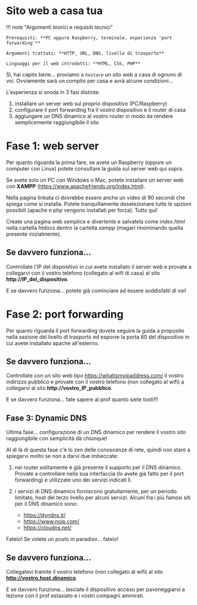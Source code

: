 # Sito web a casa tua


!!! note "Argomenti teorici e requisiti tecnici"
    
    Prerequisti: **PC oppure Raspberry, terminale. esperienza 'port forwarding'**
    
    Argomenti trattati: **HTTP, URL, DNS, livello di trasporto**
    
    Linguaggi per il web introdotti: **HTML, CSS, PHP**


Sì, hai capito bene... proviamo a `hostare` un sito web a
casa di ognuno di voi. Ovviamente sarà un compito per casa e avrà alcune
condizioni...

L'esperienza si snoda in 3 fasi distinte:

1.  installare un server web sul proprio dispositivo (PC/Raspberry)
2.  configurare il port forwarding fra il vostro dispositivo e il router
    di casa
3.  aggiungere un DNS dinamico al vostro router in modo da rendere
    semplicemente raggiungibile il sito

# Fase 1: web server

Per quanto riguarda la prima fare, se avete un Raspberry (oppure un
computer con Linux) potete consultare la guida sul server web qui sopra.

Se avete solo un PC con Windows o Mac, potete installare un server web
con **XAMPP** (<https://www.apachefriends.org/index.html>).

Nella pagina linkata ci dovrebbe essere anche un video di 90 secondi che
spiega come si installa. Potete tranquillamente deselezionare tutte le
opzioni possibili (apache e php vengono installati per forza). Tutto
qui!

Create una pagina web semplice e divertente e salvatela come
*index.html* nella cartella *htdocs* dentro la cartella *xampp* (magari
rinominando quella presente inizialmente).


## Se davvero funziona...

Controllate l'IP del dispositivo in cui avete installato il server web
e provate a collegarvi con il vostro telefono (collegato al wifi di
casa) al sito **http://IP_del_dispositivo**.

E se davvero funziona... potete già cominciare ad essere soddisfatti di voi!


# Fase 2: port forwarding

Per quanto riguarda il port forwarding dovete seguire la guida a
proposito nella sezione del livello di trasporto ed esporre la porta 80
del dispositivo in cui avete installato apache all'esterno.


## Se davvero funziona...

Controllate con un sito web tipo <https://whatismyipaddress.com/> il
vostro indirizzo pubblico e provate con il vostro telefono (non
collegato al wifi) a collegarvi al sito **http://vostro_IP_pubblico**.

E se davvero funziona... fate sapere al prof quanto siete tosti!!!


## Fase 3: Dynamic DNS

Ultima fase... configurazione di un DNS dinamico per rendere il vostro
sito raggiungibile con semplicità da chiunque!

Al di là di questa fase c'è lo zen delle conoscenze di rete, quindi non
starò a spiegarvi molto se non a darvi due imbeccate:

1.  nei router solitamente è già presente il supporto per il DNS
    dinamico. Provate a controllare nella sua interfaccia (lo avete già
    fatto per il port forwarding) e utilizzate uno dei servizi indicati
    lì.

2.  i servizi di DNS dinamico forniscono gratuitamente, per un periodo
    limitato, host del terzo livello per alcuni servizi. Alcuni fra i
    più famosi siti per il DNS dinamico sono:

    - <https://dyndns.it/>
    - <https://www.noip.com/>
    - <https://cloudns.net/>

Fatelo! Se volete un posto in paradiso... fatelo!



## Se davvero funziona...

Collegatevi tramite il vostro telefono (non collegato al wifi) al sito
**http://vostro.host.dinamico**.

E se davvero funziona... lasciate il dispositivo acceso per
pavoneggiarvi a lezione con il prof estasiato e i vostri compagni
ammirati.


